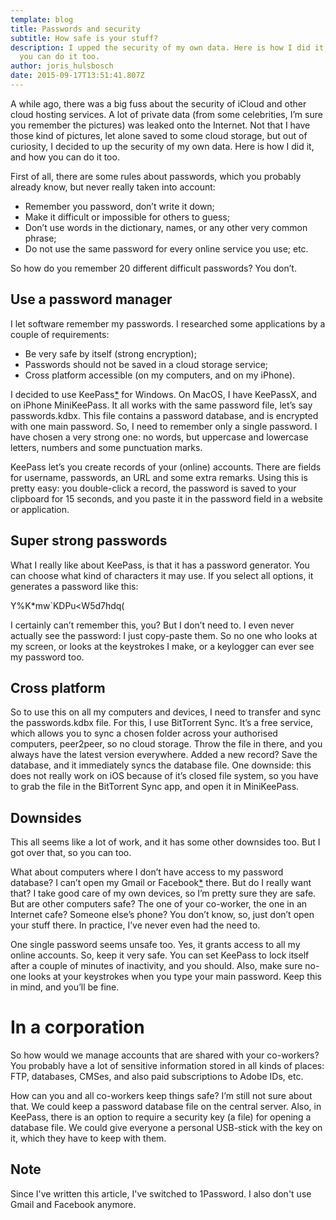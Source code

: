 ```yaml
---
template: blog
title: Passwords and security
subtitle: How safe is your stuff?
description: I upped the security of my own data. Here is how I did it, and how
  you can do it too.
author: joris_hulsbosch
date: 2015-09-17T13:51:41.807Z
---
```

A while ago, there was a big fuss about the security of iCloud and other cloud hosting services. A lot of private data (from some celebrities, I’m sure you remember the pictures) was leaked onto the Internet. Not that I have those kind of pictures, let alone saved to some cloud storage, but out of curiosity, I decided to up the security of my own data. Here is how I did it, and how you can do it too.

First of all, there are some rules about passwords, which you probably already know, but never really taken into account:

* Remember you password, don’t write it down;
* Make it difficult or impossible for others to guess;
* Don’t use words in the dictionary, names, or any other very common phrase;
* Do not use the same password for every online service you use;
etc.

So how do you remember 20 different difficult passwords? You don’t.

## Use a password manager

I let software remember my passwords. I researched some applications by a couple of requirements:

* Be very safe by itself (strong encryption);
* Passwords should not be saved in a cloud storage service;
* Cross platform accessible (on my computers, and on my iPhone).

I decided to use KeePass[*](#note) for Windows. On MacOS, I have KeePassX, and on iPhone MiniKeePass. It all works with the same password file, let’s say passwords.kdbx. This file contains a password database, and is encrypted with one main password. So, I need to remember only a single password. I have chosen a very strong one: no words, but uppercase and lowercase letters, numbers and some punctuation marks.

KeePass let’s you create records of your (online) accounts. There are fields for username, passwords, an URL and some extra remarks. Using this is pretty easy: you double-click a record, the password is saved to your clipboard for 15 seconds, and you paste it in the password field in a website or application.

## Super strong passwords

What I really like about KeePass, is that it has a password generator. You can choose what kind of characters it may use. If you select all options, it generates a password like this:

Y%K*mw`KDPu<W5d7hdq(

I certainly can’t remember this, you? But I don’t need to. I even never actually see the password: I just copy-paste them. So no one who looks at my screen, or looks at the keystrokes I make, or a keylogger can ever see my password too.

## Cross platform

So to use this on all my computers and devices, I need to transfer and sync the passwords.kdbx file. For this, I use BitTorrent Sync. It’s a free service, which allows you to sync a chosen folder across your authorised computers, peer2peer, so no cloud storage. Throw the file in there, and you always have the latest version everywhere. Added a new record? Save the database, and it immediately syncs the database file. One downside: this does not really work on iOS because of it’s closed file system, so you have to grab the file in the BitTorrent Sync app, and open it in MiniKeePass.

## Downsides

This all seems like a lot of work, and it has some other downsides too. But I got over that, so you can too.

What about computers where I don’t have access to my password database? I can’t open my Gmail or Facebook[*](#note) there. But do I really want that? I take good care of my own devices, so I’m pretty sure they are safe. But are other computers safe? The one of your co-worker, the one in an Internet cafe? Someone else’s phone? You don’t know, so, just don’t open your stuff there. In practice, I’ve never even had the need to.

One single password seems unsafe too. Yes, it grants access to all my online accounts. So, keep it very safe. You can set KeePass to lock itself after a couple of minutes of inactivity, and you should. Also, make sure no-one looks at your keystrokes when you type your main password. Keep this in mind, and you’ll be fine.

# In a corporation

So how would we manage accounts that are shared with your co-workers? You probably have a lot of sensitive information stored in all kinds of places: FTP, databases, CMSes, and also paid subscriptions to Adobe IDs, etc.

How can you and all co-workers keep things safe? I’m still not sure about that. We could keep a password database file on the central server. Also, in KeePass, there is an option to require a security key (a file) for opening a database file. We could give everyone a personal USB-stick with the key on it, which they have to keep with them.

## Note

Since I've written this article, I've switched to 1Password. I also don't use Gmail and Facebook anymore.
